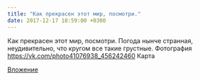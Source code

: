```yaml
---
title: "Как прекрасен этот мир, посмотри."
date: 2017-12-17 18:59:00 +0300
---
```


Как прекрасен этот мир, посмотри.
Погода нынче странная, неудивительно, что кругом все такие грустные.
Фотография
<a class="vk-attach" href="https://vk.com/photo41076938_456242460">https://vk.com/photo41076938_456242460</a>
Карта

<a class="vk-attach" href="https://vk.com/photo41076938_456242460">Вложение</a>
